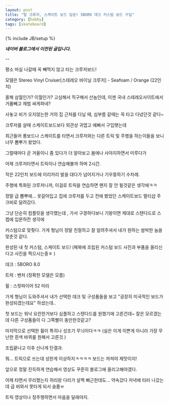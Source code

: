 ```yaml
---
layout: post
title: "탈 크루저, 스케이트 보드 입문! 5BORO 데크 커스텀 보드 구입"
category: [hobby]
tags: [skateboard]
---
```

{% include JB/setup %}

***네이버 블로그에서 이전된 글입니다.***  

--

평소 마실 나갈때 꼭 빼먹지 않고 타는 크루저보드!

모델은 Stereo Vinyl ​Cruiser[스테레오 바이닐 크루저] - Seafoam / Orange (22인치)


올해 삼월인가? 이월인가?  고심해서 직구해서 산놈인데,  이젠 국내 스테레오사이트에서 거품빼고 제법 싸게파네?

사놓고 비가 오지않는한 거의 집 근처를 다닐 때, 심부름 갈때는 꼭 타고 다녔던것 같다~ 

크루저를 살때 스케이트보드보다 외관상 귀엽고 예뻐서 구입햇는데

최근들어 롱보드나 스케이트를 타면서 크루저와는 다른 트릭 및 주행을 하는이들을 보니 너무 뽐뿌가 왔었다.



그럴때마다 곧 겨울이니 좀 있다가 더 알아보고 봄에나 사야지하면서 미루다가 

어제 크루저타면서 트릭이나 연습해볼까 하며 2시간.

작은 22인치 보드에 이리저리 발을 대다가 넘어지거나 기우뚱하기 수차례.

주행에 특화된 크루저니까,  이걸로 트릭을 연습하면 왠지 잘 안 될것같은 생각에ㅋㅋ 


정말 급 뽐뿌에...   옷갈아입고 집에 크루저를 두고 전에 봤었던 스케이트보드 멀티샵  주크비로 달려갔다. 

그냥 단순히 컴플릿을 생각했는데 ,  가서 구경하다보니 기왕이면 제대로 스탠다드로 스켑에 입문하잔 생각에 

커스텀으로 맞췃다.  가게 형님이 정말 친절하고 잘 알려주셔서 내가 원하는 쌈박한 놈을 맞춘것 같다. 


완성된 내 첫 커스텀, 스케이트 보드! 
(페북에 조립된 커스텀 보드 사진과 부품을 올리신다고 사진을 찍으시는중ㅎ )



데크 : 5BORO 8.0 

트럭 : 벤처 (정확한 모델은 모름)

휠 : 스핏파이어 52 미리



가게 형님이 도와주셔서 내가 선택한 데크 및 구성품들을 보고 "굉장히 미국적인 보드가 완성되겠는데요" 하셨는데.. 

첫 보드는 워낙 요란한거보다 심플하고 스탠다드를 원했기에 고른건데~  잘은 모르겠는데 다른 구성품들이 다 그쪽삘이 충만한것같고?

마지막으로 선택한 휠이 특히나 성조기 무늬이다ㅋㅋ (실은 이게 이쁜게 아니라 가장 무난한 흰색 바퀴를 원해서 고른것.)


조립끝나고 이후 신나게 탄결과. 


뭐... 트릭으로 쓰는데 성한게 이상하지ㅋㅋㅋㅋ  보드는 까져야 제맛이지!  

앞으로 정말 진득하게 연습해서 영상도 꾸준히 블로그에 올리고해야겠다.  

어제 타면서 무리했는지 허리랑 다리가 살짝 뻐근한데도...  약속갔다 저녁에 타러 나갔는데 급 비와서 못타게 되서 슬픔ㅠ 

트릭 영상이나 정주행하면서 마음을 달래야지. 

